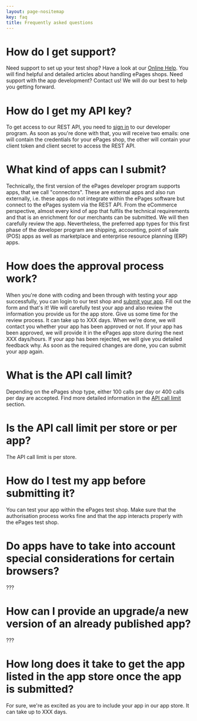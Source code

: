 ```yaml
---
layout: page-nositemap
key: faq
title: Frequently asked questions
---
```


# How do I get support?

Need support to set up your test shop? Have a look at our [Online Help](https://www.online-help-center.com/). You will find helpful and detailed articles about handling ePages shops.
Need support with the app development? Contact us! We will do our best to help you getting forward.

# How do I get my API key?

To get access to our REST API, you need to [sign in](page:apps-using-the-api#registration) to our developer program. As soon as you're done with that, you will receive two emails: one will contain the credentials for your ePages shop, the other will contain your client token and client secret to access the REST API.

# What kind of apps can I submit?

Technically, the first version of the ePages developer program supports apps, that we call "connectors". These are external apps and also run externally, i.e. these apps do not integrate within the ePages software but connect to the ePages system via the REST API. From the eCommerce perspective, almost every kind of app that fulfils the technical requirements and that is an enrichment for our merchants can be submitted. We will then carefully review the app.
Nevertheless, the preferred app types for this first phase of the developer program are shipping, accounting, point of sale (POS) apps as well as marketplace and enterprise resource planning (ERP) apps.

# How does the approval process work?

When you're done with coding and been through with testing your app successfully, you can login to our test shop and [submit your app](page:apps-develop-app#submit-an-app). Fill out the form and that's it! We will carefully test your app and also review the information you provide us for the app store. Give us some time for the review process. It can take up to XXX days. When we're done, we will contact you whether your app has been approved or not. If your app has been approved, we will provide it in the ePages app store during the next XXX days/hours. If your app has been rejected, we will give you detailed feedback why. As soon as the required changes are done, you can submit your app again.

# What is the API call limit?

Depending on the ePages shop type, either 100 calls per day or 400 calls per day are accepted. Find more detailed information in the [API call limit](page:apps-using-the-api#api-call-limit) section.

# Is the API call limit per store or per app?

The API call limit is per store.

# How do I test my app before submitting it?

You can test your app within the ePages test shop. Make sure that the authorisation process works fine and that the app interacts properly with the ePages test shop.

# Do apps have to take into account special considerations for certain browsers?

???

# How can I provide an upgrade/a new version of an already published app?

???

# How long does it take to get the app listed in the app store once the app is submitted?

For sure, we're as excited as you are to include your app in our app store. It can take up to XXX days.
